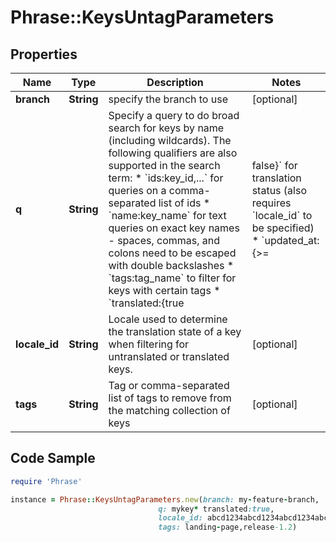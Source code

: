 # Phrase::KeysUntagParameters

## Properties

Name | Type | Description | Notes
------------ | ------------- | ------------- | -------------
**branch** | **String** | specify the branch to use | [optional] 
**q** | **String** | Specify a query to do broad search for keys by name (including wildcards).  The following qualifiers are also supported in the search term: * &#x60;ids:key_id,...&#x60; for queries on a comma-separated list of ids * &#x60;name:key_name&#x60; for text queries on exact key names - spaces, commas, and colons need to be escaped with double backslashes * &#x60;tags:tag_name&#x60; to filter for keys with certain tags * &#x60;translated:{true|false}&#x60; for translation status (also requires &#x60;locale_id&#x60; to be specified) * &#x60;updated_at:{&gt;&#x3D;|&lt;&#x3D;}2013-02-21T00:00:00Z&#x60; for date range queries * &#x60;unmentioned_in_upload:upload_id,...&#x60; to filter keys unmentioned within upload. When multiple upload IDs provided, matches only keys not mentioned in **all** uploads  Find more examples [here](/en/api/strings/usage-examples).      | [optional] 
**locale_id** | **String** | Locale used to determine the translation state of a key when filtering for untranslated or translated keys. | [optional] 
**tags** | **String** | Tag or comma-separated list of tags to remove from the matching collection of keys | [optional] 

## Code Sample

```ruby
require 'Phrase'

instance = Phrase::KeysUntagParameters.new(branch: my-feature-branch,
                                 q: mykey* translated:true,
                                 locale_id: abcd1234abcd1234abcd1234abcd1234,
                                 tags: landing-page,release-1.2)
```


